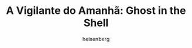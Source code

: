 ---
layout: post
author: heisenberg
category: Filmes
post_date: '2020-12-06T18:13:26.400Z'
post_modified: '2020-12-06T18:13:26.400Z'
title: 'A Vigilante do Amanhã: Ghost in the Shell'
description: >-
  Num mundo pós 2029, cérebros se fundem facilmente a computadores e a
  tecnologia está em todos os lugares. Motoko Kusanagi é uma ciborgue com
  experiência militar que comanda um esquadrão de elite especializado em
  combater crimes cibernéticos.
overview: >-
  Num mundo pós 2029, cérebros se fundem facilmente a computadores e a
  tecnologia está em todos os lugares. Motoko Kusanagi é uma ciborgue com
  experiência militar que comanda um esquadrão de elite especializado em
  combater crimes cibernéticos.
poster_path: /2h4yO3vRxGcVhG9SJSMnRIQpFFP.jpg
tmdb_id: 315837
imdb_id: tt1219827
runtime: 107
release_date: '2017-03-29'
genres:
  - Ação
  - Ficção científica
casts:
  - Scarlett Johansson
  - Takeshi Kitano
  - Michael Pitt
  - Pilou Asbæk
  - Ng Chin Han
  - Juliette Binoche
crews:
  - Rupert Sanders
trailer: SClWt9_ns6Y
certification: 14
adult: 'false'
vote_average: 6.0
vote_count: 6181
qualitys:
  - 1080p
  - 720p
audios:
  - Dual Áudio
extensions:
  - mkv
  - mp4
---